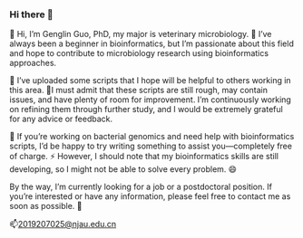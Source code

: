 ### Hi there 👋

<!--
**guogenglin/guogenglin** is a ✨ _special_ ✨ repository because its `README.md` (this file) appears on your GitHub profile.
-->

🔭 Hi, I’m Genglin Guo, PhD, my major is veterinary microbiology. 🌱 I’ve always been a beginner in bioinformatics, but I’m passionate about this field and hope to contribute to microbiology research using bioinformatics approaches.

💬 I’ve uploaded some scripts that I hope will be helpful to others working in this area. 🤔I must admit that these scripts are still rough, may contain issues, and have plenty of room for improvement. I’m continuously working on refining them through further study, and I would be extremely grateful for any advice or feedback.

👯 If you’re working on bacterial genomics and need help with bioinformatics scripts, I’d be happy to try writing something to assist you—completely free of charge. ⚡ However, I should note that my bioinformatics skills are still developing, so I might not be able to solve every problem. 😄

By the way, I’m currently looking for a job or a postdoctoral position. If you’re interested or have any information, please feel free to contact me as soon as possible. 🙏

📫2019207025@njau.edu.cn
